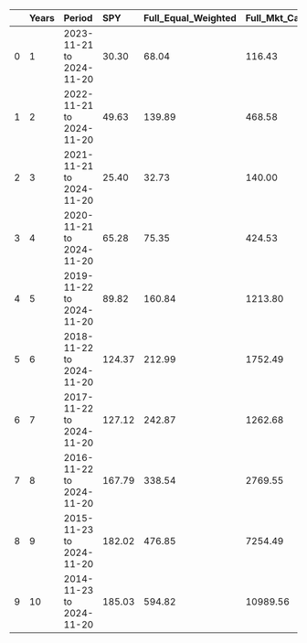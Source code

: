 |  | Years | Period | SPY | Full\_Equal\_Weighted | Full\_Mkt\_Cap\_Weighted | Filtered\_Equal\_Weighted | Filtered\_Mkt\_Cap\_Weighted | Excluded\_Tickers | Remaining\_Tickers | Full\_vs\_SPY\_Equal | Full\_vs\_SPY\_Weighted | Filtered\_vs\_SPY\_Equal | Filtered\_vs\_SPY\_Weighted |
| :--- | :--- | :--- | :--- | :--- | :--- | :--- | :--- | :--- | :--- | :--- | :--- | :--- | :--- |
| 0 | 1 | 2023-11-21 to 2024-11-20 | 30.30 | 68.04 | 116.43 | 67.10 | 72.95 | 1 | 132 | 37.73 | 86.13 | 36.80 | 42.65 |
| 1 | 2 | 2022-11-21 to 2024-11-20 | 49.63 | 139.89 | 468.58 | 134.41 | 238.69 | 1 | 132 | 90.26 | 418.95 | 84.78 | 189.06 |
| 2 | 3 | 2021-11-21 to 2024-11-20 | 25.40 | 32.73 | 140.00 | 30.44 | 26.23 | 1 | 132 | 7.33 | 114.60 | 5.04 | 0.83 |
| 3 | 4 | 2020-11-21 to 2024-11-20 | 65.28 | 75.35 | 424.53 | 68.29 | 84.80 | 1 | 132 | 10.08 | 359.26 | 3.01 | 19.52 |
| 4 | 5 | 2019-11-22 to 2024-11-20 | 89.82 | 160.84 | 1213.80 | 141.88 | 368.58 | 1 | 132 | 71.03 | 1123.98 | 52.06 | 278.76 |
| 5 | 6 | 2018-11-22 to 2024-11-20 | 124.37 | 212.99 | 1752.49 | 184.52 | 459.34 | 1 | 132 | 88.62 | 1628.12 | 60.14 | 334.97 |
| 6 | 7 | 2017-11-22 to 2024-11-20 | 127.12 | 242.87 | 1262.68 | 225.10 | 489.80 | 1 | 132 | 115.76 | 1135.56 | 97.98 | 362.68 |
| 7 | 8 | 2016-11-22 to 2024-11-20 | 167.79 | 338.54 | 2769.55 | 294.47 | 797.30 | 1 | 132 | 170.75 | 2601.77 | 126.69 | 629.52 |
| 8 | 9 | 2015-11-23 to 2024-11-20 | 182.02 | 476.85 | 7254.49 | 341.54 | 797.01 | 1 | 132 | 294.83 | 7072.47 | 159.52 | 614.99 |
| 9 | 10 | 2014-11-23 to 2024-11-20 | 185.03 | 594.82 | 10989.56 | 384.43 | 865.41 | 1 | 132 | 409.79 | 10804.53 | 199.40 | 680.38 |
